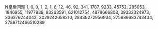 
N皇后问题
1, 0, 0, 1, 2, 1, 6, 12, 46, 92, 341, 1787, 9233, 45752, 285053, 1846955, 11977939, 83263591, 621012754, 4878666808, 39333324973, 336376244042, 3029242658210, 28439272956934, 275986683743434, 2789712466510289